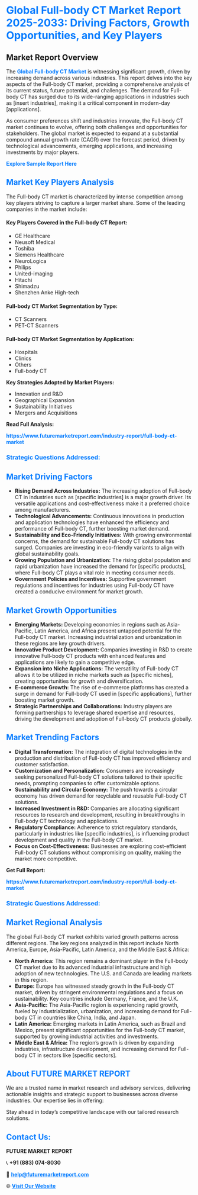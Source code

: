 <h1 style="color: #007BFF;">Global Full-body CT Market Report 2025-2033: Driving Factors, Growth Opportunities, and Key Players</h1>

<section id="overview">
<h2>Market Report Overview</h2>
<p>The <a href="https://www.futuremarketreport.com/industry-report/full-body-ct-market" style="color: #007BFF; text-decoration: none;"><strong>Global Full-body CT Market</strong></a> is witnessing significant growth, driven by increasing demand across various industries. This report delves into the key aspects of the Full-body CT market, providing a comprehensive analysis of its current status, future potential, and challenges. The demand for Full-body CT has surged due to its wide-ranging applications in industries such as [insert industries], making it a critical component in modern-day [applications].</p>
<p>As consumer preferences shift and industries innovate, the Full-body CT market continues to evolve, offering both challenges and opportunities for stakeholders. The global market is expected to expand at a substantial compound annual growth rate (CAGR) over the forecast period, driven by technological advancements, emerging applications, and increasing investments by major players.</p>
</section>

<section id="overview">
<p><a href="https://www.futuremarketreport.com/request-sample/reportId=122252" style="color: #007BFF; text-decoration: none;"><strong>Explore Sample Report Here</strong></a></p>
</section>

<section id="key-players">
<h2 style="color: #007BFF;">Market Key Players Analysis</h2>
<p>The Full-body CT market is characterized by intense competition among key players striving to capture a larger market share. Some of the leading companies in the market include:</p>
<h4>Key Players Covered in the Full-body CT Report:</h4>
<ul><li>GE Healthcare</li><li>Neusoft Medical</li><li>Toshiba</li><li>Siemens Healthcare</li><li>NeuroLogica</li><li>Philips</li><li>United-imaging</li><li>Hitachi</li><li>Shimadzu</li><li>Shenzhen Anke High-tech</li></ul>
<h4>Full-body CT Market Segmentation by Type:</h4>
<ul><li>CT Scanners</li><li>PET-CT Scanners</li></ul>

<h4>Full-body CT Market Segmentation by Application:</h4>
<ul><li>Hospitals</li><li>Clinics</li><li>Others</li><li>Full-body CT</li></ul>
<p><strong>Key Strategies Adopted by Market Players:</strong></p>
<ul>
<li>Innovation and R&D</li>
<li>Geographical Expansion</li>
<li>Sustainability Initiatives</li>
<li>Mergers and Acquisitions</li>
</ul>
</section>

<section>
<p><strong>Read Full Analysis: </strong></p><a href="https://www.futuremarketreport.com/industry-report/full-body-ct-market" style="color: #007BFF; text-decoration: none;"><strong>https://www.futuremarketreport.com/industry-report/full-body-ct-market</strong></a>
<h3 style="color: #007BFF;">Strategic Questions Addressed:</h3>
</section>

<section id="driving-factors">
<h2 style="color: #007BFF;">Market Driving Factors</h2>
<ul>
<li><strong>Rising Demand Across Industries:</strong> The increasing adoption of Full-body CT in industries such as [specific industries] is a major growth driver. Its versatile applications and cost-effectiveness make it a preferred choice among manufacturers.</li>
<li><strong>Technological Advancements:</strong> Continuous innovations in production and application technologies have enhanced the efficiency and performance of Full-body CT, further boosting market demand.</li>
<li><strong>Sustainability and Eco-Friendly Initiatives:</strong> With growing environmental concerns, the demand for sustainable Full-body CT solutions has surged. Companies are investing in eco-friendly variants to align with global sustainability goals.</li>
<li><strong>Growing Population and Urbanization:</strong> The rising global population and rapid urbanization have increased the demand for [specific products], where Full-body CT plays a vital role in meeting consumer needs.</li>
<li><strong>Government Policies and Incentives:</strong> Supportive government regulations and incentives for industries using Full-body CT have created a conducive environment for market growth.</li>
</ul>
</section>

<section id="growth-opportunities">
<h2 style="color: #007BFF;">Market Growth Opportunities</h2>
<ul>
<li><strong>Emerging Markets:</strong> Developing economies in regions such as Asia-Pacific, Latin America, and Africa present untapped potential for the Full-body CT market. Increasing industrialization and urbanization in these regions are key growth drivers.</li>
<li><strong>Innovative Product Development:</strong> Companies investing in R&D to create innovative Full-body CT products with enhanced features and applications are likely to gain a competitive edge.</li>
<li><strong>Expansion into Niche Applications:</strong> The versatility of Full-body CT allows it to be utilized in niche markets such as [specific niches], creating opportunities for growth and diversification.</li>
<li><strong>E-commerce Growth:</strong> The rise of e-commerce platforms has created a surge in demand for Full-body CT used in [specific applications], further boosting market growth.</li>
<li><strong>Strategic Partnerships and Collaborations:</strong> Industry players are forming partnerships to leverage shared expertise and resources, driving the development and adoption of Full-body CT products globally.</li>
</ul>
</section>

<section id="trending-factors">
<h2 style="color: #007BFF;">Market Trending Factors</h2>
<ul>
<li><strong>Digital Transformation:</strong> The integration of digital technologies in the production and distribution of Full-body CT has improved efficiency and customer satisfaction.</li>
<li><strong>Customization and Personalization:</strong> Consumers are increasingly seeking personalized Full-body CT solutions tailored to their specific needs, prompting companies to offer customizable options.</li>
<li><strong>Sustainability and Circular Economy:</strong> The push towards a circular economy has driven demand for recyclable and reusable Full-body CT solutions.</li>
<li><strong>Increased Investment in R&D:</strong> Companies are allocating significant resources to research and development, resulting in breakthroughs in Full-body CT technology and applications.</li>
<li><strong>Regulatory Compliance:</strong> Adherence to strict regulatory standards, particularly in industries like [specific industries], is influencing product development and quality in the Full-body CT market.</li>
<li><strong>Focus on Cost-Effectiveness:</strong> Businesses are exploring cost-efficient Full-body CT solutions without compromising on quality, making the market more competitive.</li>
</ul>
</section>

<section>
<p><strong>Get Full Report: </strong></p><a href="https://www.futuremarketreport.com/industry-report/full-body-ct-market" style="color: #007BFF; text-decoration: none;"><strong>https://www.futuremarketreport.com/industry-report/full-body-ct-market</strong></a>
<h3 style="color: #007BFF;">Strategic Questions Addressed:</h3>
</section>


<section id="regional-analysis">
<h2 style="color: #007BFF;">Market Regional Analysis</h2>
<p>The global Full-body CT market exhibits varied growth patterns across different regions. The key regions analyzed in this report include North America, Europe, Asia-Pacific, Latin America, and the Middle East & Africa:</p>
<ul>
<li><strong>North America:</strong> This region remains a dominant player in the Full-body CT market due to its advanced industrial infrastructure and high adoption of new technologies. The U.S. and Canada are leading markets in this region.</li>
<li><strong>Europe:</strong> Europe has witnessed steady growth in the Full-body CT market, driven by stringent environmental regulations and a focus on sustainability. Key countries include Germany, France, and the U.K.</li>
<li><strong>Asia-Pacific:</strong> The Asia-Pacific region is experiencing rapid growth, fueled by industrialization, urbanization, and increasing demand for Full-body CT in countries like China, India, and Japan.</li>
<li><strong>Latin America:</strong> Emerging markets in Latin America, such as Brazil and Mexico, present significant opportunities for the Full-body CT market, supported by growing industrial activities and investments.</li>
<li><strong>Middle East & Africa:</strong> The region’s growth is driven by expanding industries, infrastructure development, and increasing demand for Full-body CT in sectors like [specific sectors].</li>
</ul>
</section>

<footer>
<h2 style="color: #007BFF;">About FUTURE MARKET REPORT</h2>
<p>We are a trusted name in market research and advisory services, delivering actionable insights and strategic support to businesses across diverse industries. Our expertise lies in offering:</p>

<p>Stay ahead in today’s competitive landscape with our tailored research solutions.</p>

<h2 style="color: #007BFF;">Contact Us:</h2>
<p><strong>FUTURE MARKET REPORT</strong></p>
<p>📞 <strong>+91 (883) 074-8030</strong></p>
<p>📧 <strong><a href="mailto:help@futuremarketreport.com" style="color: #007BFF;">help@futuremarketreport.com</a></strong></p>
<p>🌐 <strong><a href="https://www.futuremarketreport.com/" style="color: #007BFF;">Visit Our Website</a></strong></p>
</footer>